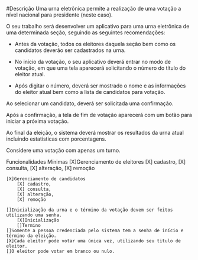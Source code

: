 #Descrição
Uma urna eletrônica permite a realização de uma votação a nível nacional para presidente (neste caso).

O seu trabalho será desenvolver um aplicativo para uma urna eletrônica de uma determinada seção, seguindo as seguintes recomendações:

- Antes da votação, todos os eleitores daquela seção bem como os candidatos deverão ser cadastrados na urna.

- No início da votação, o seu aplicativo deverá entrar no modo de votação, em que uma tela aparecerá solicitando o número do título do eleitor atual.

- Após digitar o número, deverá ser mostrado o nome e as informações do eleitor atual bem como a lista de candidatos para votação.

Ao selecionar um candidato, deverá ser solicitada uma confirmação.


Após a confirmação, a tela de fim de votação aparecerá com um botão para iniciar a próxima votação.


Ao final da eleição, o sistema deverá mostrar os resultados da urna atual incluindo estatísticas com porcentagens.


Considere uma votação com apenas um turno.

Funcionalidades Mínimas
    [X]Gerenciamento de eleitores
        [X] cadastro,
        [X] consulta,
        [X] alteração,
        [X] remoção
        
    [X]Gerenciamento de candidatos
        [X] cadastro,
        [X] consulta,
        [X] alteração,
        [X] remoção

    []Inicialização da urna e o término da votação devem ser feitos utilizando uma senha.
        [X]Inicialização
        []Termino
    []Somente a pessoa credenciada pelo sistema tem a senha de início e término da eleição.
    [X]Cada eleitor pode votar uma única vez, utilizando seu titulo de eleitor.
    []O eleitor pode votar em branco ou nulo.